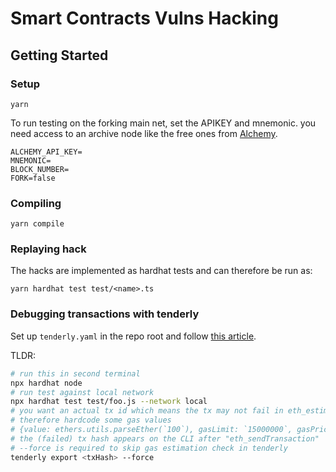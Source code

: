 # Smart Contracts Vulns Hacking

## Getting Started

### Setup

`yarn`

To run testing on the forking main net, set the APIKEY and mnemonic.
you need access to an archive node like the free ones from [Alchemy](https://alchemyapi.io/).
```
ALCHEMY_API_KEY=
MNEMONIC=
BLOCK_NUMBER=
FORK=false
```

### Compiling

`yarn compile`

### Replaying hack

The hacks are implemented as hardhat tests and can therefore be run as:

`yarn hardhat test test/<name>.ts`

### Debugging transactions with tenderly

Set up `tenderly.yaml` in the repo root and follow [this article](http://blog.tenderly.co/level-up-your-smart-contract-productivity-using-hardhat-and-tenderly/).

TLDR:

```bash
# run this in second terminal
npx hardhat node
# run test against local network
npx hardhat test test/foo.js --network local
# you want an actual tx id which means the tx may not fail in eth_estimateGas already
# therefore hardcode some gas values
# {value: ethers.utils.parseEther(`100`), gasLimit: `15000000`, gasPrice: ethers.utils.parseUnits(`200`, 9) }
# the (failed) tx hash appears on the CLI after "eth_sendTransaction"
# --force is required to skip gas estimation check in tenderly
tenderly export <txHash> --force
```